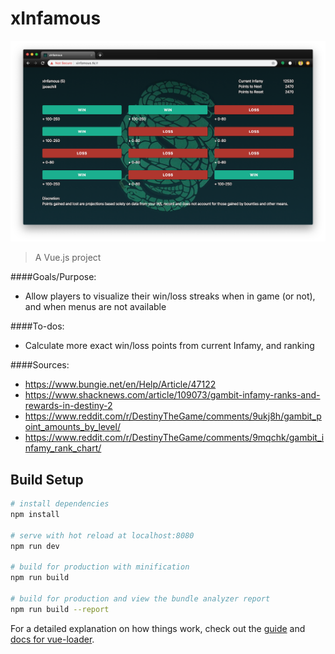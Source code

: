 # xInfamous

![ScreenShot](/static/screenshot-031318.png)

> A Vue.js project

####Goals/Purpose: 

* Allow players to visualize their win/loss streaks when in game (or not), and when menus are not available

####To-dos:

* Calculate more exact win/loss points from current Infamy, and ranking

####Sources: 

* https://www.bungie.net/en/Help/Article/47122
* https://www.shacknews.com/article/109073/gambit-infamy-ranks-and-rewards-in-destiny-2
* https://www.reddit.com/r/DestinyTheGame/comments/9ukj8h/gambit_point_amounts_by_level/
* https://www.reddit.com/r/DestinyTheGame/comments/9mqchk/gambit_infamy_rank_chart/

## Build Setup

``` bash
# install dependencies
npm install

# serve with hot reload at localhost:8080
npm run dev

# build for production with minification
npm run build

# build for production and view the bundle analyzer report
npm run build --report
```

For a detailed explanation on how things work, check out the [guide](http://vuejs-templates.github.io/webpack/) and [docs for vue-loader](http://vuejs.github.io/vue-loader).
